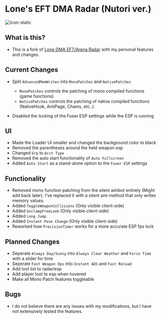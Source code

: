 # Lone's EFT DMA Radar (Nutori ver.)

![icon-static](https://github.com/user-attachments/assets/d3bc58ad-a987-4c94-bfe2-dd2236769f19)

## What is this?
- This is a fork of [Lone DMA EFT/Arena Radar](https://github.com/Lone83427/lone-eft-dma-radar) with my personal features and changes.

## Current Changes
- Split `AdvancedMemWrites` into `MonoPatches` and `NativePatches`
   - `MonoPatches` controls the patching of mono compiled functions (game functions)
   - `NativePatches` controls the patching of native compiled functions (NativeHook, AntiPage, Chams, etc..)

- Disabled the locking of the Fuser ESP settings while the ESP is running

## UI
   - Made the Loader UI smaller and changed the background color to black
   - Removed the parentheses around the held weapon esp
   - Changed `Grp` to `Acct Type`
   - Removed the auto start functionality of `Auto Fullscreen`
   - Added `Auto Start` as a stand-alone option to the `Fuser ESP` settings

## Functionality
   - Removed mono function patching from the silent aimbot entirely (Might add back later). I've replaced it with a silent aim method that only writes memory values.
   - Added `ToggleWeaponCollisions` (Only visible client-side)
   - Added `UnclampFreeLook` (Only visible client-side)
   - Added `Long Jump`
   - Added `Instant Pose Change` (Only visible client-side)
   - Reworked how `PrecisionTimer` works for a more accurate ESP fps lock

## Planned Changes
   - Seperate `Always Day/Sunny` into `Always Clear Weather` and `Force Time` with a slider for time
   - Seperate `Fast Weapon Ops` into `Instant ADS` and `Fast Reload`
   - Add loot list to radar/esp
   - Add player loot to esp when hovered
   - Make all Mono Patch features toggleable

## Bugs
   - I do not believe there are any issues with my modifications, but I have not extensively tested the features.
